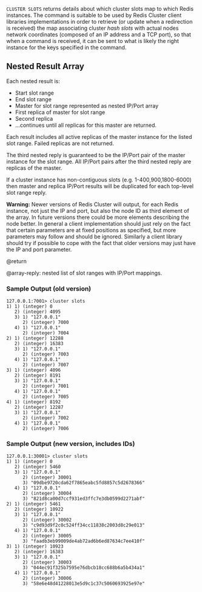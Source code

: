 `CLUSTER SLOTS` returns details about which cluster slots map to which Redis
instances. The command is suitable to be used by Redis Cluster client libraries
implementations in order to retrieve (or update when a redirection is received)
the map associating cluster _hash slots_ with actual nodes network coordinates
(composed of an IP address and a TCP port), so that when a command is received,
it can be sent to what is likely the right instance for the keys specified in
the command.

## Nested Result Array

Each nested result is:

- Start slot range
- End slot range
- Master for slot range represented as nested IP/Port array
- First replica of master for slot range
- Second replica
- ...continues until all replicas for this master are returned.

Each result includes all active replicas of the master instance for the listed
slot range. Failed replicas are not returned.

The third nested reply is guaranteed to be the IP/Port pair of the master
instance for the slot range. All IP/Port pairs after the third nested reply are
replicas of the master.

If a cluster instance has non-contiguous slots (e.g. 1-400,900,1800-6000) then
master and replica IP/Port results will be duplicated for each top-level slot
range reply.

**Warning:** Newer versions of Redis Cluster will output, for each Redis
instance, not just the IP and port, but also the node ID as third element of the
array. In future versions there could be more elements describing the node
better. In general a client implementation should just rely on the fact that
certain parameters are at fixed positions as specified, but more parameters may
follow and should be ignored. Similarly a client library should try if possible
to cope with the fact that older versions may just have the IP and port
parameter.

@return

@array-reply: nested list of slot ranges with IP/Port mappings.

### Sample Output (old version)

```
127.0.0.1:7001> cluster slots
1) 1) (integer) 0
   2) (integer) 4095
   3) 1) "127.0.0.1"
      2) (integer) 7000
   4) 1) "127.0.0.1"
      2) (integer) 7004
2) 1) (integer) 12288
   2) (integer) 16383
   3) 1) "127.0.0.1"
      2) (integer) 7003
   4) 1) "127.0.0.1"
      2) (integer) 7007
3) 1) (integer) 4096
   2) (integer) 8191
   3) 1) "127.0.0.1"
      2) (integer) 7001
   4) 1) "127.0.0.1"
      2) (integer) 7005
4) 1) (integer) 8192
   2) (integer) 12287
   3) 1) "127.0.0.1"
      2) (integer) 7002
   4) 1) "127.0.0.1"
      2) (integer) 7006
```

### Sample Output (new version, includes IDs)

```
127.0.0.1:30001> cluster slots
1) 1) (integer) 0
   2) (integer) 5460
   3) 1) "127.0.0.1"
      2) (integer) 30001
      3) "09dbe9720cda62f7865eabc5fd8857c5d2678366"
   4) 1) "127.0.0.1"
      2) (integer) 30004
      3) "821d8ca00d7ccf931ed3ffc7e3db0599d2271abf"
2) 1) (integer) 5461
   2) (integer) 10922
   3) 1) "127.0.0.1"
      2) (integer) 30002
      3) "c9d93d9f2c0c524ff34cc11838c2003d8c29e013"
   4) 1) "127.0.0.1"
      2) (integer) 30005
      3) "faadb3eb99009de4ab72ad6b6ed87634c7ee410f"
3) 1) (integer) 10923
   2) (integer) 16383
   3) 1) "127.0.0.1"
      2) (integer) 30003
      3) "044ec91f325b7595e76dbcb18cc688b6a5b434a1"
   4) 1) "127.0.0.1"
      2) (integer) 30006
      3) "58e6e48d41228013e5d9c1c37c5060693925e97e"
```

